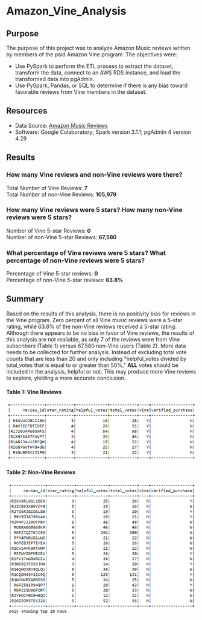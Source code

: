 # Amazon_Vine_Analysis

## Purpose
The purpose of this project was to analyze Amazon Music reviews written by members of the paid Amazon Vine program. The objectives were:
- Use PySpark to perform the ETL process to extract the dataset, transform the data, connect to an AWS RDS instance, and load the transformed data into pgAdmin. 
- Use PySpark, Pandas, or SQL to determine if there is any bias toward favorable reviews from Vine members in the dataset.

## Resources
- Data Source: [Amazon Music Reviews](https://s3.amazonaws.com/amazon-reviews-pds/tsv/amazon_reviews_us_Music_v1_00.tsv.gz)
- Software: Google Colaboratory; Spark version 3.1.1; pgAdmin 4 version 4.29

## Results
### How many Vine reviews and non-Vine reviews were there?
Total Number of Vine Reviews: <b>7</b>
<br>
Total Number of non-Vine Reviews: <b>105,979</b>

### How many Vine reviews were 5 stars? How many non-Vine reviews were 5 stars?
Number of Vine 5-star Reviews: <b>0</b>
<br>
Number of non-Vine 5-star Reviews: <b>67,580</b>

### What percentage of Vine reviews were 5 stars? What percentage of non-Vine reviews were 5 stars?
Percentage of Vine 5-star reviews: <b>0</b>
<br>
Percentage of non-Vine 5-star reviews: <b>63.8%</b>

## Summary
Based on the results of this analysis, there is no positivity bias for reviews in the Vine program. Zero percent of all Vine music reviews were a 5-star rating, while 63.8% of the non-Vine reviews received a 5-star rating. Although there appears to be no bias in favor of Vine reviews, the results of this analysis are not realiable, as only 7 of the reviews were from Vine subscribers (Table 1) versus 67,580 non-Vine users (Table 2). More data needs to be collected for further analysis. Instead of excluding total vote counts that are less than 20 and only including "helpful_votes divided by total_votes that is equal to or greater than 50%," <b>ALL</b> votes should be included in the analysis, helpful or not. This may produce more Vine reviews to explore, yielding a more accurate conclusion.
<br>
#### Table 1: Vine Reviews
![Vine Reviews](Resources/vine_data.png)

#### Table 2: Non-Vine Reviews
![Non-Vine Reviews](Resources/nonvine_data.png)
